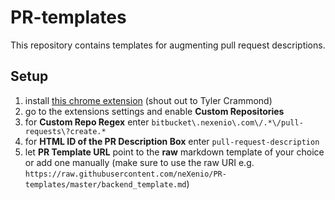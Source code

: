 # PR-templates
This repository contains templates for augmenting pull request descriptions.

## Setup
1. install [this chrome extension](https://github.com/tcrammond/chrome-pullrequest-templates) (shout out to Tyler Crammond)
2. go to the extensions settings and enable **Custom Repositories**
3. for **Custom Repo Regex** enter `bitbucket\.nexenio\.com\/.*\/pull-requests\?create.*`
4. for **HTML ID of the PR Description Box** enter `pull-request-description`
5. let **PR Template URL** point to the **raw** markdown template of your choice or add one manually (make sure to use the raw URI e.g. `https://raw.githubusercontent.com/neXenio/PR-templates/master/backend_template.md`)

